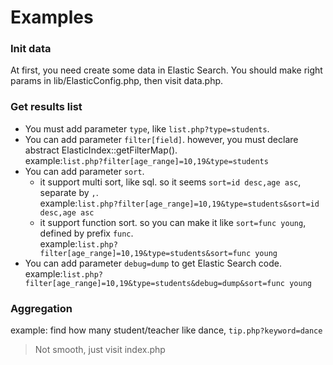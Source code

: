 # Examples

### Init data
At first, you need create some data in Elastic Search. You should make right params in lib/ElasticConfig.php, then visit data.php.
### Get results list
* You must add parameter `type`, like `list.php?type=students`.
* You can add parameter `filter[field]`. however, you must declare abstract ElasticIndex::getFilterMap(). <br>example:`list.php?filter[age_range]=10,19&type=students`
* You can add parameter `sort`.
   * it support multi sort, like sql. so it seems `sort=id desc,age asc`, separate by `,`. 
   <br>example:`list.php?filter[age_range]=10,19&type=students&sort=id desc,age asc`
   * it support function sort. so you can make it like `sort=func young`, defined by prefix `func`. 
   <br>example:`list.php?filter[age_range]=10,19&type=students&sort=func
                                   young`
* You can add parameter `debug=dump` to get Elastic Search code.
<br>example:`list.php?filter[age_range]=10,19&type=students&debug=dump&sort=func
                    young`
### Aggregation
example: find how many student/teacher like dance, `tip.php?keyword=dance`

>  Not smooth, just visit index.php
